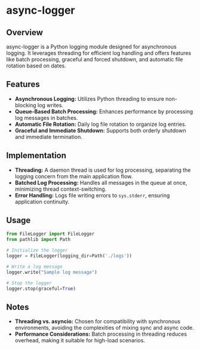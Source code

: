 # async-logger

## Overview

async-logger is a Python logging module designed for asynchronous logging. It leverages threading for efficient log handling and offers features like batch processing, graceful and forced shutdown, and automatic file rotation based on dates.

## Features

- **Asynchronous Logging:** Utilizes Python threading to ensure non-blocking log writes.
- **Queue-Based Batch Processing:** Enhances performance by processing log messages in batches.
- **Automatic File Rotation:** Daily log file rotation to organize log entries.
- **Graceful and Immediate Shutdown:** Supports both orderly shutdown and immediate termination.

## Implementation

- **Threading:** A daemon thread is used for log processing, separating the logging concern from the main application flow.
- **Batched Log Processing:** Handles all messages in the queue at once, minimizing thread context-switching.
- **Error Handling:** Logs file writing errors to `sys.stderr`, ensuring application continuity.

## Usage

```python
from FileLogger import FileLogger
from pathlib import Path

# Initialize the logger
logger = FileLogger(logging_dir=Path('./logs'))

# Write a log message
logger.write("Sample log message")

# Stop the logger
logger.stop(graceful=True)
```

## Notes

- **Threading vs. asyncio:** Chosen for compatibility with synchronous environments, avoiding the complexities of mixing sync and async code.
- **Performance Considerations:** Batch processing in threading reduces overhead, making it suitable for high-load scenarios.
